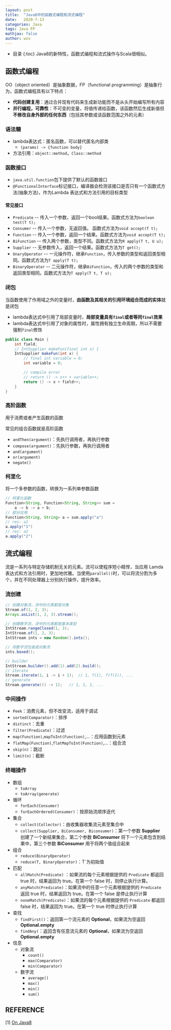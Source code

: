 ```yaml
---
layout: post
title:  "Java8中的函数式编程和流式编程"
date:   2020-7-13
categories: Java
tags: Java FP
mathjax: false
author: wzx
---
```


- 目录
{:toc}
Java8的新特性，函数式编程和流式操作与Scala很相似。




## 函数式编程
OO（object oriented）是抽象数据，FP（functional programming）是抽象行为，函数式编程具有以下特点：
- **代码创建复用**：通过合并现有代码来生成新功能而不是从头开始编写所有内容
- **并行编程，可靠性**：不可变的变量，将值传递给函数，该函数然后生成新值但**不修改自身外部的任何东西**（包括其参数或该函数范围之外的元素）

### 语法糖
- lambda表达式：匿名函数，可以替代匿名内部类
    - `(params) -> {function body}`
- 方法引用：`object::method`，`Class::method`

### 函数接口
- `java.util.function`包下提供了默认的函数接口
- `@FunctionalInterface`标记接口，编译器会检测该接口是否只有一个函数式方法(抽象方法)，作为Lambda 表达式和方法引用的目标类型

#### 常见接口
- `Predicate` -- 传入一个参数，返回一个bool结果。函数式方法为`boolean test(T t);`
- `Consumer` -- 传入一个参数，无返回值。 函数式方法为`void accept(T t);`
- `Function` -- 传入一个参数，返回一个结果。函数式方法为`void accept(T t);`
- `BiFunction` -- 传入两个参数，类型不同。函数式方法为`R apply(T t, U u);`
- `Supplier` -- 无参数传入，返回一个结果。函数式方法为`T get();`
- `UnaryOperator` -- 一元操作符，继承`Function`，传入参数的类型和返回类型相同。函数式方法为`T apply(T t);`
- `BinaryOperator` -- 二元操作符，继承`BiFunction`，传入的两个参数的类型和返回类型相同。函数式方法为`T apply(T t, T u);`

### 闭包
当函数使用了作用域之外的变量时，**由函数及其相关的引用环境组合而成的实体**就是闭包

- lambda表达式中引用了局部变量时，**局部变量具有`final`或者等同`final`效果**
- lambda表达式中引用了对象的属性时，属性拥有独立生命周期，所以不需要强制`final`修饰

```java
public class Main {
    int field;
    // IntSupplier makeFun(final int x) {
    IntSupplier makeFun(int x) {
        // final int variable = 0;
        int variable = 0;

        // compile error
        // return () -> x++ + variable++;
        return () -> x + field++;
    }
}
```

### 高阶函数
用于消费或者产生函数的函数

常见的组合函数就是高阶函数
- `andThen(argument)`：先执行调用者，再执行参数
- `compose(argument)`：先执行参数，再执行调用者
- `and(argument)`
- `or(argument)`
- `negate()`

### 柯里化
将一个多参数的函数，转换为一系列单参数函数

```java
// 柯里化函数
Function<String, Function<String, String>> sum =
    a -> b -> a + b;
// 部分应用
Function<String, String> a = sum.apply("a")
// res: a1
a.apply("1")
// res: a2
a.apply("2")
```

## 流式编程

流是一系列与特定存储机制无关的元素。流可以使程序短小精悍，当应用 Lamda 表达式和方法引用时，更加地优雅。当使用`parallel()`时，可以将流分割为多个，并在不同处理器上分别执行操作，提升效率。

### 流创建

```java
// 创建对象流，流中的元素都是对象
Stream.of(1, 2, 3);
Arrays.asList(1, 2, 3).stream();

// 创建数字流，流中的元素都是基本类型
IntStream.rangeClosed(1, 3);
IntStream.of(1, 2, 3);
IntStream ints = new Random().ints();

// 将数字流包装成对象流
ints.boxed();

// builder
IntStream.builder().add(1).add(2).build();
// iterate
Stream.iterate(1, i -> i + 1);	// 1, f(1), f(f(1)), ...
// generate
Stream.generate(() -> 1);	// 1, 1, 1, ...
```

### 中间操作

- `Peek`：消费元素，但不改变流，适用于调试
- `sorted(Comparator)`：排序
- `distinct`：去重
- `filter(Predicate)`：过滤
- `map(Function)`,`mapToInt(Function)`,...：应用函数到元素
- `flatMap(Function)`,`flatMapToInt(Function)`,...：组合流
- `skip(n)`：跳过
- `limit(n)`：截断

### 终端操作

- 数组
  - `toArray`
  - `toArray(generate)`
- 循环
  - `forEach(Consumer)`
  - `forEachOrdered(Consumer)`：按原始流顺序迭代
- 集合
  - `collect(Collector)`：由收集器收集流元素至集合中
  - `collect(Supplier, BiConsumer, Biconsumer)`：第一个参数 **Supplier** 创建了一个新结果集合，第二个参数 **BiConsumer** 将下一个元素包含到结果中，第三个参数 **BiConsumer** 用于将两个值组合起来
- 组合
  - `reduce(BinaryOperator)`
  - `reduce(T, BinaryOperator)`：T`为初始值
- 匹配
  - `allMatch(Predicate)` ：如果流的每个元素根据提供的 `Predicate` 都返回 true 时，结果返回为 true。在第一个 false 时，则停止执行计算。
  - `anyMatch(Predicate)`：如果流中的任意一个元素根据提供的 `Predicate` 返回 true 时，结果返回为 true。在第一个 false 是停止执行计算
  - `noneMatch(Predicate)`：如果流的每个元素根据提供的 `Predicate` 都返回 false 时，结果返回为 true。在第一个 true 时停止执行计算
- 查找
  - `findFirst()`：返回第一个流元素的 **Optional**，如果流为空返回 **Optional.empty**
  - `findAny(`：返回含有任意流元素的 **Optional**，如果流为空返回 **Optional.empty**
- 信息
  - 对象流
    - `count()`
    - `max(Comparator)`
    - `min(Comparator)`
  - 数字流
    - `average()` 
    - `max()` 
    - `min()`
    - `sum()`

## REFERENCE

[1] [On Java8](https://lingcoder.github.io/OnJava8/)